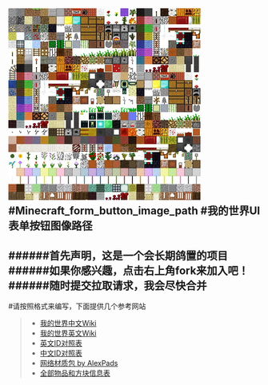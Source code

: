 ![cmd-markdown-logo](https://raw.githubusercontent.com/Anders233/form_button_image_path/master/biock_image.png)
#Minecraft_form_button_image_path
#我的世界UI表单按钮图像路径
---
######首先声明，这是一个会长期鸽置的项目
######如果你感兴趣，点击右上角fork来加入吧！
######随时提交拉取请求，我会尽快合并
---
#请按照格式来编写，下面提供几个参考网站</h7>

> * [我的世界中文Wiki](https://minecraft-zh.gamepedia.com)
> * [我的世界英文Wiki](https://minecraft.gamepedia.com)
> * [英文ID对照表](https://minecraft-ids.grahamedgecombe.com)
> * [中文ID对照表](http://mc.zyyapp.com)
> * [网络材质包 by ](http://saltypixel.ga/textures)[AlexPads](https://github.com/AlexPads)
> * [全部物品和方块信息表](https://minecraft.gamepedia.com/Bedrock_Edition_data_values)
